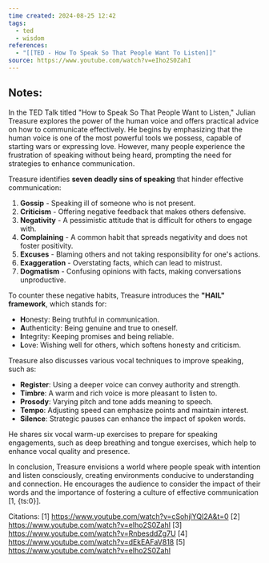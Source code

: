 ```yaml
---
time created: 2024-08-25 12:42
tags:
  - ted
  - wisdom
references:
  - "[[TED - How To Speak So That People Want To Listen]]"
source: https://www.youtube.com/watch?v=eIho2S0ZahI
---
```

## Notes:
In the TED Talk titled "How to Speak So That People Want to Listen," Julian Treasure explores the power of the human voice and offers practical advice on how to communicate effectively. He begins by emphasizing that the human voice is one of the most powerful tools we possess, capable of starting wars or expressing love. However, many people experience the frustration of speaking without being heard, prompting the need for strategies to enhance communication.

Treasure identifies **seven deadly sins of speaking** that hinder effective communication:

1. **Gossip** - Speaking ill of someone who is not present.
2. **Criticism** - Offering negative feedback that makes others defensive.
3. **Negativity** - A pessimistic attitude that is difficult for others to engage with.
4. **Complaining** - A common habit that spreads negativity and does not foster positivity.
5. **Excuses** - Blaming others and not taking responsibility for one's actions.
6. **Exaggeration** - Overstating facts, which can lead to mistrust.
7. **Dogmatism** - Confusing opinions with facts, making conversations unproductive.

To counter these negative habits, Treasure introduces the **"HAIL" framework**, which stands for:

- **H**onesty: Being truthful in communication.
- **A**uthenticity: Being genuine and true to oneself.
- **I**ntegrity: Keeping promises and being reliable.
- **L**ove: Wishing well for others, which softens honesty and criticism.

Treasure also discusses various vocal techniques to improve speaking, such as:

- **Register**: Using a deeper voice can convey authority and strength.
- **Timbre**: A warm and rich voice is more pleasant to listen to.
- **Prosody**: Varying pitch and tone adds meaning to speech.
- **Tempo**: Adjusting speed can emphasize points and maintain interest.
- **Silence**: Strategic pauses can enhance the impact of spoken words.

He shares six vocal warm-up exercises to prepare for speaking engagements, such as deep breathing and tongue exercises, which help to enhance vocal quality and presence.

In conclusion, Treasure envisions a world where people speak with intention and listen consciously, creating environments conducive to understanding and connection. He encourages the audience to consider the impact of their words and the importance of fostering a culture of effective communication [1, {ts:0}].

Citations:
[1] https://www.youtube.com/watch?v=cSohjlYQI2A&t=0
[2] https://www.youtube.com/watch?v=eIho2S0ZahI
[3] https://www.youtube.com/watch?v=RnbesddZg7U
[4] https://www.youtube.com/watch?v=dEkEAFaV818
[5] https://www.youtube.com/watch?v=eIho2S0ZahI